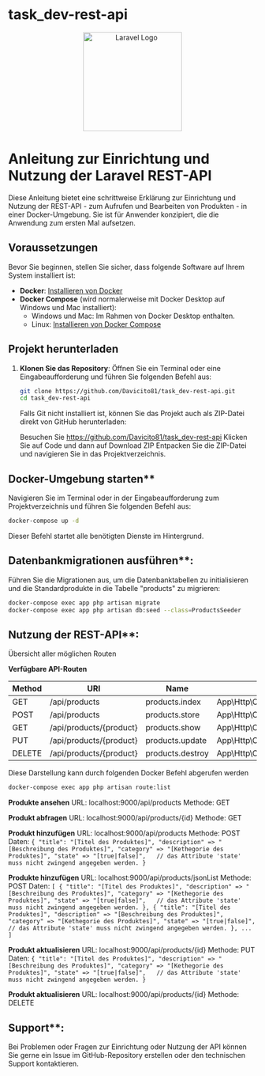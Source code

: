 # task_dev-rest-api

<p align="center">
    <a href="https://laravel.com" target="_blank">
        <img src="https://raw.githubusercontent.com/laravel/art/master/logo-lockup/5%20SVG/2%20CMYK/1%20Full%20Color/laravel-logolockup-cmyk-red.svg" width="200" alt="Laravel Logo">
    </a>
</p>

<!--p align="center">
<a href="https://github.com/laravel/framework/actions"><img src="https://github.com/laravel/framework/workflows/tests/badge.svg" alt="Build Status"></a>
<a href="https://packagist.org/packages/laravel/framework"><img src="https://img.shields.io/packagist/dt/laravel/framework" alt="Total Downloads"></a>
<a href="https://packagist.org/packages/laravel/framework"><img src="https://img.shields.io/packagist/v/laravel/framework" alt="Latest Stable Version"></a>
<a href="https://packagist.org/packages/laravel/framework"><img src="https://img.shields.io/packagist/l/laravel/framework" alt="License"></a>
</p -->

# Anleitung zur Einrichtung und Nutzung der Laravel REST-API

Diese Anleitung bietet eine schrittweise Erklärung zur Einrichtung und Nutzung der REST-API - zum Aufrufen und Bearbeiten von Produkten - in einer Docker-Umgebung. Sie ist für Anwender konzipiert, die die Anwendung zum ersten Mal aufsetzen.

## Voraussetzungen

Bevor Sie beginnen, stellen Sie sicher, dass folgende Software auf Ihrem System installiert ist:

- **Docker**: [Installieren von Docker](https://docs.docker.com/get-docker/)
- **Docker Compose** (wird normalerweise mit Docker Desktop auf Windows und Mac installiert):
  - Windows und Mac: Im Rahmen von Docker Desktop enthalten.
  - Linux: [Installieren von Docker Compose](https://docs.docker.com/compose/install/)

## Projekt herunterladen

1. **Klonen Sie das Repository**:
   Öffnen Sie ein Terminal oder eine Eingabeaufforderung und führen Sie folgenden Befehl aus:

   ```bash
   git clone https://github.com/Davicito81/task_dev-rest-api.git
   cd task_dev-rest-api
   ```
   Falls Git nicht installiert ist, können Sie das Projekt auch als ZIP-Datei direkt von GitHub herunterladen:

   Besuchen Sie https://github.com/Davicito81/task_dev-rest-api
   Klicken Sie auf Code und dann auf Download ZIP
   Entpacken Sie die ZIP-Datei und navigieren Sie in das Projektverzeichnis.
   
## Docker-Umgebung starten**

   Navigieren Sie im Terminal oder in der Eingabeaufforderung zum Projektverzeichnis und führen Sie folgenden Befehl aus:

   ```bash
   docker-compose up -d
   ```
   Dieser Befehl startet alle benötigten Dienste im Hintergrund.

## Datenbankmigrationen ausführen**: 
   Führen Sie die Migrationen aus, um die Datenbanktabellen zu initialisieren und die Standardprodukte in die Tabelle "products" zu migrieren:

   ```bash
   docker-compose exec app php artisan migrate
   docker-compose exec app php artisan db:seed --class=ProductsSeeder
   ```

## Nutzung der REST-API**:

   Übersicht aller möglichen Routen

   **Verfügbare API-Routen**

   | Method | URI                     | Name            | Action                                         |
   |--------|-------------------------|-----------------|------------------------------------------------|
   | GET    | /api/products           | products.index  | App\Http\Controllers\ProductController@index   |
   | POST   | /api/products           | products.store  | App\Http\Controllers\ProductController@store   |
   | GET    | /api/products/{product} | products.show   | App\Http\Controllers\ProductController@show    |
   | PUT    | /api/products/{product} | products.update | App\Http\Controllers\ProductController@update  |
   | DELETE | /api/products/{product} | products.destroy| App\Http\Controllers\ProductController@destroy |

   Diese Darstellung kann durch folgenden Docker Befehl abgerufen werden

   ```bash
   docker-compose exec app php artisan route:list   
   ``` 

   **Produkte ansehen**
   URL: localhost:9000/api/products
   Methode: GET

   **Produkt abfragen**
   URL: localhost:9000/api/products/{id}
   Methode: GET

   **Produkt hinzufügen**
   URL: localhost:9000/api/products
   Methode: POST
   Daten:
        ````
        {
            "title": "[Titel des Produktes]",
            "description" => "[Beschreibung des Produktes]",
            "category" => "[Kethegorie des Produktes]",
            "state" => "[true|false]",   // das Attribute 'state' muss nicht zwingend angegeben werden.
        }
        ````

   **Produkte hinzufügen**
   URL: localhost:9000/api/products/jsonList
   Methode: POST
   Daten:
        ````
        [
            {
                "title": "[Titel des Produktes]",
                "description" => "[Beschreibung des Produktes]",
                "category" => "[Kethegorie des Produktes]",
                "state" => "[true|false]",   // das Attribute 'state' muss nicht zwingend angegeben werden.
            },
            {
                "title": "[Titel des Produktes]",
                "description" => "[Beschreibung des Produktes]",
                "category" => "[Kethegorie des Produktes]",
                "state" => "[true|false]",   // das Attribute 'state' muss nicht zwingend angegeben werden.
            },
            ...
        ]
        ````

   **Produkt aktualisieren**
   URL: localhost:9000/api/products/{id}
   Methode: PUT
   Daten:
        ````
        {
            "title": "[Titel des Produktes]",
            "description" => "[Beschreibung des Produktes]",
            "category" => "[Kethegorie des Produktes]",
            "state" => "[true|false]",   // das Attribute 'state' muss nicht zwingend angegeben werden.
        }
        ````

   **Produkt aktualisieren**
   URL: localhost:9000/api/products/{id}
   Methode: DELETE

## Support**:
Bei Problemen oder Fragen zur Einrichtung oder Nutzung der API können Sie gerne ein Issue im GitHub-Repository erstellen oder den technischen Support kontaktieren.